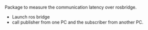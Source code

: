 Package to measure the communication latency over rosbridge.

* Launch ros bridge
* call publisher from one PC and the subscriber from another PC.
